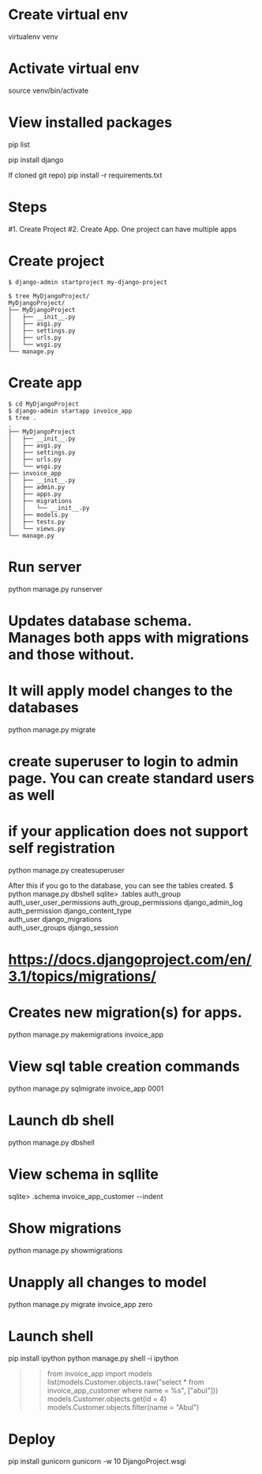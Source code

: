 
# Create virtual env
virtualenv venv

# Activate virtual env
source venv/bin/activate

# View installed packages
pip list

pip install django

If cloned git repo)
pip install -r requirements.txt 

# Steps
#1. Create Project
#2. Create App. One project can have multiple apps

# Create project
```
$ django-admin startproject my-django-project

$ tree MyDjangoProject/
MyDjangoProject/
├── MyDjangoProject
│   ├── __init__.py
│   ├── asgi.py
│   ├── settings.py
│   ├── urls.py
│   └── wsgi.py
└── manage.py
```


# Create app
```
$ cd MyDjangoProject
$ django-admin startapp invoice_app
$ tree .
.
├── MyDjangoProject
│   ├── __init__.py
│   ├── asgi.py
│   ├── settings.py
│   ├── urls.py
│   └── wsgi.py
├── invoice_app
│   ├── __init__.py
│   ├── admin.py
│   ├── apps.py
│   ├── migrations
│   │   └── __init__.py
│   ├── models.py
│   ├── tests.py
│   └── views.py
└── manage.py
```


# Run server
python manage.py runserver



# Updates database schema. Manages both apps with migrations and those without.
# It will apply model changes to the databases 
python manage.py migrate


# create superuser to login to admin page. You can create standard users as well 
# if your  application does not  support self registration

python manage.py createsuperuser

After this if you go to the database, you can see the tables created.
$ python manage.py dbshell
sqlite> .tables
auth_group                  auth_user_user_permissions
auth_group_permissions      django_admin_log          
auth_permission             django_content_type       
auth_user                   django_migrations         
auth_user_groups            django_session  





# https://docs.djangoproject.com/en/3.1/topics/migrations/
# Creates new migration(s) for apps.
python manage.py makemigrations invoice_app




# View sql table creation commands
python manage.py sqlmigrate invoice_app 0001

# Launch db shell
python manage.py dbshell

# View schema in sqllite
sqlite> .schema invoice_app_customer --indent

# Show migrations
python manage.py showmigrations

# Unapply all changes to model
python manage.py migrate invoice_app zero

# Launch shell
pip install ipython
python manage.py shell -i ipython

>> from invoice_app import models
>> list(models.Customer.objects.raw("select * from invoice_app_customer where name = %s", ["abul"]))
>> models.Customer.objects.get(id = 4)
>> models.Customer.objects.filter(name = "Abul")


# Deploy
pip install gunicorn
gunicorn -w 10 DjangoProject.wsgi

